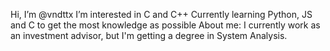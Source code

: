 Hi, I’m @vndttx
I’m interested in C and C++
Currently learning Python, JS and C to get the most knowledge as possible
About me: I currently work as an investment advisor, but I'm getting a degree in System Analysis. 

<!---
vndttx/vndttx is a ✨ special ✨ repository because its `README.md` (this file) appears on your GitHub profile.
You can click the Preview link to take a look at your changes.
--->
